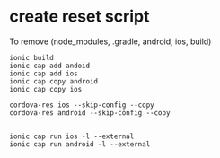 # create reset script

To remove (node_modules, .gradle, android, ios, build)

    ionic build
    ionic cap add andoid
    ionic cap add ios
    ionic cap copy android
    ionic cap copy ios

    cordova-res ios --skip-config --copy
    cordova-res android --skip-config --copy


    ionic cap run ios -l --external
    ionic cap run android -l --external
